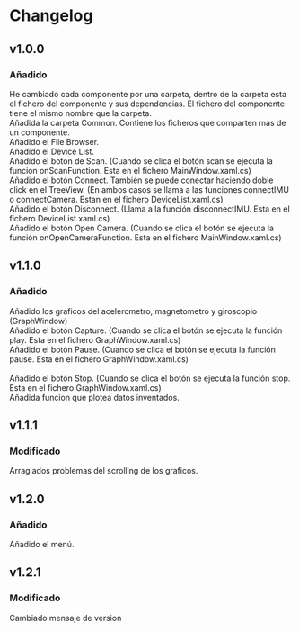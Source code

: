 # Changelog
## v1.0.0
### Añadido
He cambiado cada componente por una carpeta, dentro de la carpeta esta el fichero del componente y sus dependencias. El fichero del componente tiene el mismo nombre que la carpeta.<br/>
Añadida la carpeta Common. Contiene los ficheros que comparten mas de un componente.<br/>
Añadido el File Browser.<br/>
Añadido el Device List.<br/> 
Añadido el boton de Scan. (Cuando se clica el botón scan se ejecuta la funcion onScanFunction. Esta en el fichero MainWindow.xaml.cs)<br/>
Añadido el botón Connect. También se puede conectar haciendo doble click en el TreeView. (En ambos casos se llama a las funciones connectIMU o connectCamera. Estan en el fichero DeviceList.xaml.cs)<br/>
Añadido el botón Disconnect. (Llama a la función disconnectIMU. Esta en el fichero DeviceList.xaml.cs)<br/>
Añadido el botón Open Camera. (Cuando se clica el botón se ejecuta la función onOpenCameraFunction. Esta en el fichero MainWindow.xaml.cs)<br/>
## v1.1.0
### Añadido
Añadido los graficos del acelerometro, magnetometro y giroscopio (GraphWindow)<br/>
Añadido el botón Capture. (Cuando se clica el botón se ejecuta la función play. Esta en el fichero GraphWindow.xaml.cs)<br/>
Añadido el botón Pause.  (Cuando se clica el botón se ejecuta la función pause. Esta en el fichero GraphWindow.xaml.cs)<br/>  
Añadido el botón Stop.  (Cuando se clica el botón se ejecuta la función stop. Esta en el fichero GraphWindow.xaml.cs)<br/>
Añadida funcion que plotea datos inventados. <br/>
## v1.1.1
### Modificado
Arraglados problemas del scrolling de los graficos.<br/>
## v1.2.0
### Añadido
Añadido el menú.<br/>
## v1.2.1
### Modificado
Cambiado mensaje de version<br/>